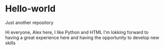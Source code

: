 # Hello-world
Just another repository

Hi everyone,
Alex here, I like Python and HTML
I'm lokking forward to having a great experience here and having the opportunity to develop new skills
